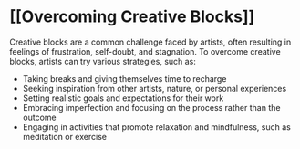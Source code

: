 # [[Overcoming Creative Blocks]]

Creative blocks are a common challenge faced by artists, often resulting in feelings of frustration, self-doubt, and stagnation. To overcome creative blocks, artists can try various strategies, such as:

- Taking breaks and giving themselves time to recharge
- Seeking inspiration from other artists, nature, or personal experiences
- Setting realistic goals and expectations for their work
- Embracing imperfection and focusing on the process rather than the outcome
- Engaging in activities that promote relaxation and mindfulness, such as meditation or exercise